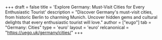 +++
draft = false
title = 'Explore Germany: Must-Visit Cities for Every Enthusiastic Tourist'
description = "Discover Germany's must-visit cities, from historic Berlin to charming Munich. Uncover hidden gems and cultural delights that every enthusiastic tourist will love."
author = ["eugo"]
tab = "Germany: Cities"
type = 'euro'
layout = 'euro'
relcanonical = "https://uego.uk/germany/cities/"
+++
